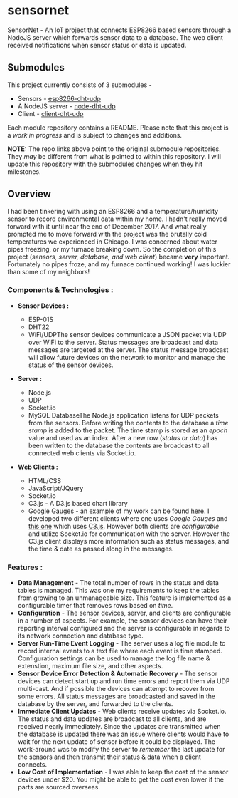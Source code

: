 # sensornet

SensorNet - An IoT project that connects ESP8266 based sensors through a NodeJS server which forwards sensor data to a database. The web client received notifications when sensor status or data is updated.

## Submodules

This project currently consists of 3 submodules - 

* Sensors - [esp8266-dht-udp](<https://github.com/jxmot/esp8266-dht-udp>)
* A NodeJS server - [node-dht-udp](<https://github.com/jxmot/node-dht-udp>)
* Client - [client-dht-udp](<https://github.com/jxmot/client-dht-udp>)

Each module repository contains a README. Please note that this project is a *work in progress* and is subject to changes and additions.

**NOTE:** The repo links above point to the original submodule repositories. They *may* be different from what is pointed to within this repository. I will update this repository with the submodules changes when they hit milestones.

## Overview

I had been tinkering with using an ESP8266 and a temperature/humidity sensor to record environmental data within my home. I hadn't really moved forward with it until near the end of December 2017\. And what really prompted me to move forward with the project was the brutally cold temperatures we experienced in Chicago. I was concerned about water pipes freezing, or my furnace breaking down. So the completion of this project (_sensors, server, database, and web client_) became **very** important. Fortunately no pipes froze, and my furnace continued working! I was luckier than some of my neighbors!

### Components & Technologies :

*   **Sensor Devices :**
    *   ESP-01S
    *   DHT22
    *   WiFi/UDPThe sensor devices communicate a JSON packet via UDP over WiFi to the server. Status messages are broadcast and data messages are targeted at the server. The status message broadcast will allow future devices on the network to monitor and manage the status of the sensor devices.

*   **Server :**
    *   Node.js
    *   UDP
    *   Socket.io
    *   MySQL DatabaseThe Node.js application listens for UDP packets from the sensors. Before writing the contents to the database a _time stamp_ is added to the packet. The time stamp is stored as an _epoch_ value and used as an index. After a new row (_status or data_) has been written to the database the contents are broadcast to all connected web clients via Socket.io.

*   **Web Clients :**
    *   HTML/CSS
    *   JavaScript/JQuery
    *   Socket.io
    *   C3.js - A D3.js based chart library
    *   Google Gauges - an example of my work can be found [here](http://bit.ly/gh-client-dht-udp "A repository on GitHub, opens a new tab."). I developed two different clients where one uses _Google Gauges_ and [this one](<http://webexperiment.info/portfolio/sensornet/>) which uses [C3.js](http://c3js.org/ "C3.js website"). However both clients are _configurable_ and utilize Socket.io for communication with the server. However the C3.js client displays more information such as status messages, and the time & date as passed along in the messages.

### Features :

*   **Data Management** - The total number of rows in the status and data tables is managed. This was one my requirements to keep the tables from growing to an unmanageable size. This feature is implemented as a configurable timer that removes rows based on _time_.
*   **Configuration** - The sensor devices, server, and clients are configurable in a number of aspects. For example, the sensor devices can have their reporting interval configured and the server is configurable in regards to its network connection and database type.
*   **Server Run-Time Event Logging** - The server uses a log file module to record internal events to a text file where each event is time stamped. Configuration settings can be used to manage the log file name & extenstion, maximum file size, and other aspects.
*   **Sensor Device Error Detection & Automatic Recovery** - The sensor devices can detect start up and run time errors and report them via UDP multi-cast. And if possible the devices can attempt to recover from some errors. All status messages are broadcasted and saved in the database by the server, and forwarded to the clients.
*   **Immediate Client Updates** - Web clients receive updates via Socket.io. The status and data updates are broadcast to all clients, and are received nearly immediately. Since the updates are transmitted when the database is updated there was an issue where clients would have to wait for the next update of sensor before it could be displayed. The work-around was to modify the server to _remember_ the last update for the sensors and then transmit their status & data when a client connects.
*   **Low Cost of Implementation** - I was able to keep the cost of the sensor devices under $20. You might be able to get the cost even lower if the parts are sourced overseas.



